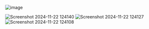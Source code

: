 ![image](https://github.com/user-attachments/assets/cedb8157-1c8a-418f-b3d6-bd079441b4ab)

![Screenshot 2024-11-22 124140](https://github.com/user-attachments/assets/615f6777-8a83-4c7f-a35f-050512b4f3d6)
![Screenshot 2024-11-22 124127](https://github.com/user-attachments/assets/999dba1e-049e-4480-b7c0-01dbcb5448d4)
![Screenshot 2024-11-22 124108](https://github.com/user-attachments/assets/c84f822d-f1ec-476f-a2e4-65b6ba9cfd9c)
